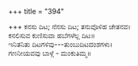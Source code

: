 +++
title = "394"

+++
ಕನಸು ದಿಟ; ನೆನಸು ದಿಟ; ತನುವೊಳಿಹ ಚೇತನವ।  
ಕನಲಿಸುವ ಕುಣಿಸುವಾ ಹಬೆಗಳೆಲ್ಲ ದಿಟ॥  
ಇನಿತನಿತು ದಿಟಗಳಿವು---ತುಂಬುದಿಟದಂಶಗಳು।  
ಗಣನೀಯವವು ಬಾಳ್ಗೆ - ಮಂಕುತಿಮ್ಮ॥  
